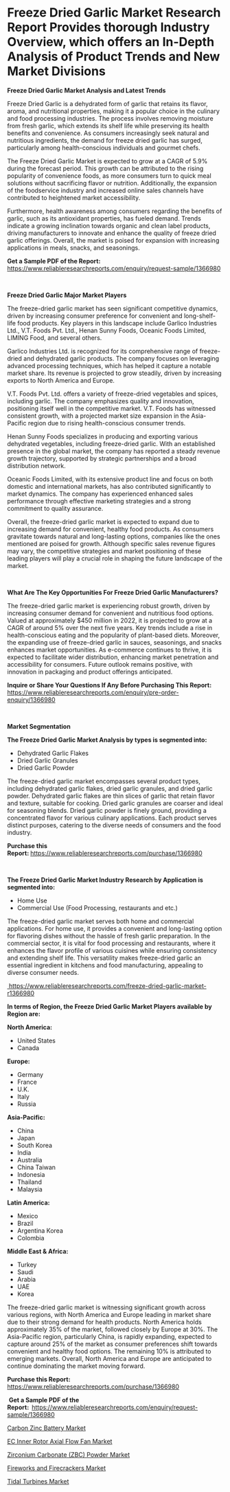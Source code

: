 <p><h1>Freeze Dried Garlic Market Research Report Provides thorough Industry Overview, which offers an In-Depth Analysis of Product Trends and New Market Divisions</h1></p><p><strong>Freeze Dried Garlic Market Analysis and Latest Trends</strong></p>
<p><p>Freeze Dried Garlic is a dehydrated form of garlic that retains its flavor, aroma, and nutritional properties, making it a popular choice in the culinary and food processing industries. The process involves removing moisture from fresh garlic, which extends its shelf life while preserving its health benefits and convenience. As consumers increasingly seek natural and nutritious ingredients, the demand for freeze dried garlic has surged, particularly among health-conscious individuals and gourmet chefs.</p><p>The Freeze Dried Garlic Market is expected to grow at a CAGR of 5.9% during the forecast period. This growth can be attributed to the rising popularity of convenience foods, as more consumers turn to quick meal solutions without sacrificing flavor or nutrition. Additionally, the expansion of the foodservice industry and increased online sales channels have contributed to heightened market accessibility.</p><p>Furthermore, health awareness among consumers regarding the benefits of garlic, such as its antioxidant properties, has fueled demand. Trends indicate a growing inclination towards organic and clean label products, driving manufacturers to innovate and enhance the quality of freeze dried garlic offerings. Overall, the market is poised for expansion with increasing applications in meals, snacks, and seasonings.</p></p>
<p><strong>Get a Sample PDF of the Report:&nbsp;</strong> <a href="https://www.reliableresearchreports.com/enquiry/request-sample/1366980?utm_campaign=121&utm_medium=2&utm_source=Github&utm_content=ia&utm_term=06122024&utm_id=freeze-dried-garlic">https://www.reliableresearchreports.com/enquiry/request-sample/1366980</a></p>
<p>&nbsp;</p>
<p><strong>Freeze Dried Garlic Major Market Players</strong></p>
<p><p>The freeze-dried garlic market has seen significant competitive dynamics, driven by increasing consumer preference for convenient and long-shelf-life food products. Key players in this landscape include Garlico Industries Ltd., V.T. Foods Pvt. Ltd., Henan Sunny Foods, Oceanic Foods Limited, LIMING Food, and several others.</p><p>Garlico Industries Ltd. is recognized for its comprehensive range of freeze-dried and dehydrated garlic products. The company focuses on leveraging advanced processing techniques, which has helped it capture a notable market share. Its revenue is projected to grow steadily, driven by increasing exports to North America and Europe.</p><p>V.T. Foods Pvt. Ltd. offers a variety of freeze-dried vegetables and spices, including garlic. The company emphasizes quality and innovation, positioning itself well in the competitive market. V.T. Foods has witnessed consistent growth, with a projected market size expansion in the Asia-Pacific region due to rising health-conscious consumer trends.</p><p>Henan Sunny Foods specializes in producing and exporting various dehydrated vegetables, including freeze-dried garlic. With an established presence in the global market, the company has reported a steady revenue growth trajectory, supported by strategic partnerships and a broad distribution network.</p><p>Oceanic Foods Limited, with its extensive product line and focus on both domestic and international markets, has also contributed significantly to market dynamics. The company has experienced enhanced sales performance through effective marketing strategies and a strong commitment to quality assurance.</p><p>Overall, the freeze-dried garlic market is expected to expand due to increasing demand for convenient, healthy food products. As consumers gravitate towards natural and long-lasting options, companies like the ones mentioned are poised for growth. Although specific sales revenue figures may vary, the competitive strategies and market positioning of these leading players will play a crucial role in shaping the future landscape of the market.</p></p>
<p>&nbsp;</p>
<p><strong>What Are The Key Opportunities For Freeze Dried Garlic Manufacturers?</strong></p>
<p><p>The freeze-dried garlic market is experiencing robust growth, driven by increasing consumer demand for convenient and nutritious food options. Valued at approximately $450 million in 2022, it is projected to grow at a CAGR of around 5% over the next five years. Key trends include a rise in health-conscious eating and the popularity of plant-based diets. Moreover, the expanding use of freeze-dried garlic in sauces, seasonings, and snacks enhances market opportunities. As e-commerce continues to thrive, it is expected to facilitate wider distribution, enhancing market penetration and accessibility for consumers. Future outlook remains positive, with innovation in packaging and product offerings anticipated.</p></p>
<p><strong>Inquire or Share Your Questions If Any Before Purchasing This Report:</strong> <a href="https://www.reliableresearchreports.com/enquiry/pre-order-enquiry/1366980?utm_campaign=121&utm_medium=2&utm_source=Github&utm_content=ia&utm_term=06122024&utm_id=freeze-dried-garlic">https://www.reliableresearchreports.com/enquiry/pre-order-enquiry/1366980</a></p>
<p>&nbsp;</p>
<p><strong>Market Segmentation</strong></p>
<p><strong>The Freeze Dried Garlic Market Analysis by types is segmented into:</strong></p>
<p><ul><li>Dehydrated Garlic Flakes</li><li>Dried Garlic Granules</li><li>Dried Garlic Powder</li></ul></p>
<p><p>The freeze-dried garlic market encompasses several product types, including dehydrated garlic flakes, dried garlic granules, and dried garlic powder. Dehydrated garlic flakes are thin slices of garlic that retain flavor and texture, suitable for cooking. Dried garlic granules are coarser and ideal for seasoning blends. Dried garlic powder is finely ground, providing a concentrated flavor for various culinary applications. Each product serves distinct purposes, catering to the diverse needs of consumers and the food industry.</p></p>
<p><strong>Purchase this Report:&nbsp;</strong><a href="https://www.reliableresearchreports.com/purchase/1366980?utm_campaign=121&utm_medium=2&utm_source=Github&utm_content=ia&utm_term=06122024&utm_id=freeze-dried-garlic">https://www.reliableresearchreports.com/purchase/1366980</a></p>
<p>&nbsp;</p>
<p><strong>The Freeze Dried Garlic Market Industry Research by Application is segmented into:</strong></p>
<p><ul><li>Home Use</li><li>Commercial Use (Food Processing, restaurants and etc.)</li></ul></p>
<p><p>The freeze-dried garlic market serves both home and commercial applications. For home use, it provides a convenient and long-lasting option for flavoring dishes without the hassle of fresh garlic preparation. In the commercial sector, it is vital for food processing and restaurants, where it enhances the flavor profile of various cuisines while ensuring consistency and extending shelf life. This versatility makes freeze-dried garlic an essential ingredient in kitchens and food manufacturing, appealing to diverse consumer needs.</p></p>
<p><a href="https://www.reliableresearchreports.com/freeze-dried-garlic-market-r1366980?utm_campaign=121&utm_medium=2&utm_source=Github&utm_content=ia&utm_term=06122024&utm_id=freeze-dried-garlic">&nbsp;https://www.reliableresearchreports.com/freeze-dried-garlic-market-r1366980</a></p>
<p><strong>In terms of Region, the Freeze Dried Garlic Market Players available by Region are:</strong></p>
<p>
    <p> <strong> North America: </strong>
        <ul>
            <li>United States</li>
            <li>Canada</li>
        </ul>
        </p> 
    <p> <strong> Europe: </strong>
        <ul>
            <li>Germany</li>
            <li>France</li>
            <li>U.K.</li>
            <li>Italy</li>
            <li>Russia</li>
        </ul>
        </p> 
    <p> <strong> Asia-Pacific: </strong>
        <ul>
            <li>China</li>
            <li>Japan</li>
            <li>South Korea</li>
            <li>India</li>
            <li>Australia</li>
            <li>China Taiwan</li>
            <li>Indonesia</li>
            <li>Thailand</li>
            <li>Malaysia</li>
        </ul>
        </p> 
    <p> <strong> Latin America: </strong>
        <ul>
            <li>Mexico</li>
            <li>Brazil</li>
            <li>Argentina Korea</li>
            <li>Colombia</li>
        </ul>
        </p> 
    <p> <strong> Middle East & Africa: </strong>
        <ul>
            <li>Turkey</li>
            <li>Saudi</li>
            <li>Arabia</li>
            <li>UAE</li>
            <li>Korea</li>
        </ul>
    </p>
    </p>
<p><p>The freeze-dried garlic market is witnessing significant growth across various regions, with North America and Europe leading in market share due to their strong demand for health products. North America holds approximately 35% of the market, followed closely by Europe at 30%. The Asia-Pacific region, particularly China, is rapidly expanding, expected to capture around 25% of the market as consumer preferences shift towards convenient and healthy food options. The remaining 10% is attributed to emerging markets. Overall, North America and Europe are anticipated to continue dominating the market moving forward.</p></p>
<p><strong>Purchase this Report: </strong><a href="https://www.reliableresearchreports.com/purchase/1366980?utm_campaign=121&utm_medium=2&utm_source=Github&utm_content=ia&utm_term=06122024&utm_id=freeze-dried-garlic">https://www.reliableresearchreports.com/purchase/1366980</a></p>
<p>&nbsp;<strong>Get a Sample PDF of the Report:&nbsp;&nbsp;</strong><a href="https://www.reliableresearchreports.com/enquiry/request-sample/1366980?utm_campaign=121&utm_medium=2&utm_source=Github&utm_content=ia&utm_term=06122024&utm_id=freeze-dried-garlic">https://www.reliableresearchreports.com/enquiry/request-sample/1366980</a></p>
<p><strong></strong></p>
<p><p><a href="https://github.com/gulaimolin/Market-Research-Report-List-6/blob/main/carbon-zinc-battery-market.md?utm_campaign=121&utm_medium=2&utm_source=Github&utm_content=ia&utm_term=06122024&utm_id=freeze-dried-garlic">Carbon Zinc Battery Market</a></p><p><a href="https://issuu.com/reportprime-2/docs/ec-inner-rotor-axial-flow-fan-market-size-2030.ppt?utm_campaign=121&utm_medium=2&utm_source=Github&utm_content=ia&utm_term=06122024&utm_id=freeze-dried-garlic">EC Inner Rotor Axial Flow Fan Market</a></p><p><a href="https://issuu.com/reportprime-2/docs/zirconium-carbonate-zbc-powder-market-size-2030.pp?utm_campaign=121&utm_medium=2&utm_source=Github&utm_content=ia&utm_term=06122024&utm_id=freeze-dried-garlic">Zirconium Carbonate (ZBC) Powder Market</a></p><p><a href="https://github.com/mauripalmi/Market-Research-Report-List-5/blob/main/fireworks-and-firecrackers-market.md?utm_campaign=121&utm_medium=2&utm_source=Github&utm_content=ia&utm_term=06122024&utm_id=freeze-dried-garlic">Fireworks and Firecrackers Market</a></p><p><a href="https://www.linkedin.com/pulse/tidal-turbines-market-size-insights-types-share-selling-price-rijjf?utm_campaign=121&utm_medium=2&utm_source=Github&utm_content=ia&utm_term=06122024&utm_id=freeze-dried-garlic">Tidal Turbines Market</a></p></p>